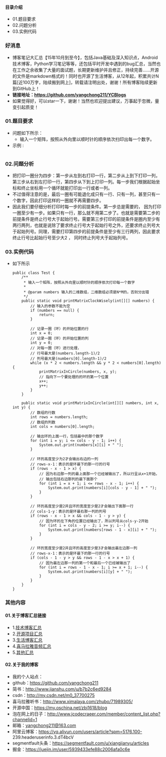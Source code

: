 #### 目录介绍
- 01.题目要求
- 02.问题分析
- 03.实例代码



### 好消息
- 博客笔记大汇总【15年10月到至今】，包括Java基础及深入知识点，Android技术博客，Python学习笔记等等，还包括平时开发中遇到的bug汇总，当然也在工作之余收集了大量的面试题，长期更新维护并且修正，持续完善……开源的文件是markdown格式的！同时也开源了生活博客，从12年起，积累共计N篇[近100万字，陆续搬到网上]，转载请注明出处，谢谢！所有博客陆续更新到GitHub上！
- **链接地址：https://github.com/yangchong211/YCBlogs**
- 如果觉得好，可以star一下，谢谢！当然也欢迎提出建议，万事起于忽微，量变引起质变！






### 01.题目要求
- 问题如下所示：
    - 输入一个矩阵，按照从外向里以顺时针的顺序依次扫印出每一个数字。
- 示例 :
    ```

    ```




### 02.问题分析
- 把打印一圈分为四步：第一步从左到右打印一行，第二步从上到下打印一列，第三步从右到左打印一行，第四步从下到上打印一列。每一步我们根据起始坐标和终止坐标用一个循环就能打印出一行或者一列。
- 不过值得注意的是，最后一圈有可能退化成只有一行、只有一列，甚至只有一个数字，因此打印这样的一圈就不再需要四步。
- 因此我们要仔细分析打印时每一步的前提条件。第一步总是需要的， 因为打印一圈至少有一步。如果只有一行，那么就不用第二步了。也就是需要第二步的前提条件是终止行号大于起始行号。需要第三步打印的前提条件是圈内至少有两行两列，也就是说除了要求终止行号大于起始行号之外，还要求终止列号大于起始列号。同理，需要打印第四步的前提条件是至少有三行两列，因此要求终止行号比起始行号至少大2 ， 同时终止列号大于起始列号。


### 03.实例代码
- 如下所示
    ```
    public class Test {
        /**
         * 输入一个矩阵，按照从外向里以顺时针的顺序依次打印每一个数字
         *
         * @param numbers 输入的二维数组，二维数组必须是N*M的，否则分出错
         */
        public static void printMatrixClockWisely(int[][] numbers) {
            // 输入的参数不能为空
            if (numbers == null) {
                return;
            }
    
            // 记录一圈（环）的开始位置的行
            int x = 0;
            // 记录一圈（环）的开始位置的列
            int y = 0;
            // 对每一圈（环）进行处理，
            // 行号最大是(numbers.length-1)/2
            // 列号最大是(numbers[0].length-1)/2
            while (x * 2 < numbers.length && y * 2 < numbers[0].length) {
                printMatrixInCircle(numbers, x, y);
                // 指向下一个要处理的的环的第一个位置
                x++;
                y++;
            }
        }
    
        public static void printMatrixInCircle(int[][] numbers, int x, int y) {
            // 数组的行数
            int rows = numbers.length;
            // 数组的列数
            int cols = numbers[0].length;
    
            // 输出环的上面一行，包括最中的那个数字
            for (int i = y; i <= cols - y - 1; i++) {
                System.out.print(numbers[x][i] + " ");
            }
    
            // 环的高度至少为2才会输出右边的一列
            // rows-x-1：表示的是环最下的那一行的行号
            if (rows - x - 1 > x) {
                // 因为右边那一列的最上面那一个已经被输出了，所以行呈从x+1开始，
                // 输出包括右边那列的最下面那个
                for (int i = x + 1; i <= rows - x - 1; i++) {
                    System.out.print(numbers[i][cols - y - 1] + " ");
                }
            }
    
            // 环的高度至少是2并且环的宽度至少是2才会输出下面那一行
            // cols-1-y：表示的是环最右那一列的列号
            if (rows - x - 1 > x && cols - 1 - y > y) {
                // 因为环的左下角的位置已经输出了，所以列号从cols-y-2开始
                for (int i = cols - y - 2; i >= y; i--) {
                    System.out.print(numbers[rows - 1 - x][i] + " ");
                }
            }
    
            // 环的宽度至少是2并且环的高度至少是3才会输出最左边那一列
            // rows-x-1：表示的是环最下的那一行的行号
            if (cols - 1 - y > y && rows - 1 - x > x + 1) {
                // 因为最左边那一列的第一个和最后一个已经被输出了
                for (int i = rows - 1 - x - 1; i >= x + 1; i--) {
                    System.out.print(numbers[i][y] + " ");
                }
            }
        }
    }
    ```







### 其他内容
#### 01.关于博客汇总链接
- 1.[技术博客汇总](https://www.jianshu.com/p/614cb839182c)
- 2.[开源项目汇总](https://blog.csdn.net/m0_37700275/article/details/80863574)
- 3.[生活博客汇总](https://blog.csdn.net/m0_37700275/article/details/79832978)
- 4.[喜马拉雅音频汇总](https://www.jianshu.com/p/f665de16d1eb)
- 5.[其他汇总](https://www.jianshu.com/p/53017c3fc75d)



#### 02.关于我的博客
- 我的个人站点：
- github：https://github.com/yangchong211
- 简书：http://www.jianshu.com/u/b7b2c6ed9284
- csdn：http://my.csdn.net/m0_37700275
- 喜马拉雅听书：http://www.ximalaya.com/zhubo/71989305/
- 开源中国：https://my.oschina.net/zbj1618/blog
- 泡在网上的日子：http://www.jcodecraeer.com/member/content_list.php?channelid=1
- 邮箱：yangchong211@163.com
- 阿里云博客：https://yq.aliyun.com/users/article?spm=5176.100- 239.headeruserinfo.3.dT4bcV
- segmentfault头条：https://segmentfault.com/u/xiangjianyu/articles
- 掘金：https://juejin.im/user/5939433efe88c2006afa0c6e










